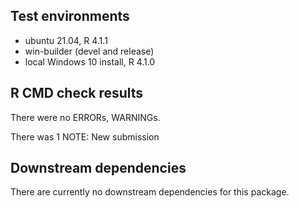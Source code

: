 ## Test environments
* ubuntu 21.04, R 4.1.1
* win-builder (devel and release)
* local Windows 10 install, R 4.1.0

## R CMD check results
There were no ERRORs, WARNINGs.

There was 1 NOTE: New submission

## Downstream dependencies
There are currently no downstream dependencies for this package.
